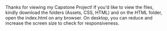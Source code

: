 Thanks for viewing my Capstone Project!
If you'd like to view the files, kindly download the folders (Assets, CSS, HTML) and on the HTML folder, open the index.html on any browser.
On desktop, you can reduce and increase the screen size to check for responsiveness.
